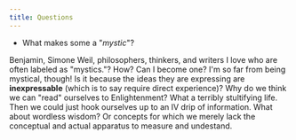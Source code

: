 ```yaml
---
title: Questions 
---
```


- What makes some a "*mystic*"?

Benjamin, Simone Weil, philosophers, thinkers, and writers I love who are often labeled as "mystics."? How? Can I become one? I'm so far from being mystical, though! Is it because the ideas they are expressing are **inexpressable** (which is to say require direct experience)? Why do we think we can "read" ourselves to Enlightenment? What a terribly stultifying life. Then we could just hook ourselves up to an IV drip of information. What about wordless wisdom? Or concepts for which we merely lack the conceptual and actual apparatus to measure and undestand. 